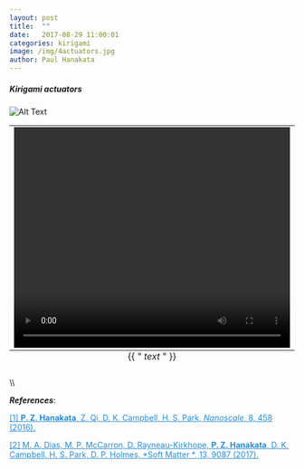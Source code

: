 ```yaml
---
layout: post
title:  ""
date:   2017-08-29 11:00:01
categories: kirigami
image: /img/4actuators.jpg
author: Paul Hanakata
---
```

##### Kirigami actuators 
![Alt Text](https://media.giphy.com/media/vFKqnCdLPNOKc/giphy.gif)
<table class="image" align="center">
<caption align="bottom">{{ "<i> text </i>" }}</caption>
<tr><td>
	<video width='600' height='390' style="max-width:100%; max-height:100%;" preload="metadata" controls="">
		<source src='/img/RL_kapitza/MoS2Actuator.gif' />
	</video>
</td></tr>
</table> 
\\



***References***:

<a href="http://pubs.rsc.org/-/content/articlehtml/2016/nr/c5nr06431g" style="color:#268cd7
">[1] **P. Z. Hanakata**, Z. Qi, D. K. Campbell, H. S. Park, *Nanoscale*, 8, 458 (2016).</a>

<a href="http://pubs.rsc.org/-/content/articlelanding/2017/sm/c7sm01693j/unauth#!divAbstract" style="color:#268cd7
">[2]  M. A. Dias, M. P. McCarron, D. Rayneau-Kirkhope, **P. Z. Hanakata**, D. K. Campbell, H. S. Park, D. P. Holmes, *Soft Matter *, 13, 9087 (2017).</a>
